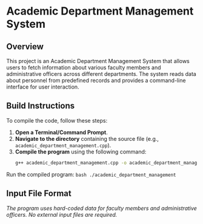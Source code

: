 # Academic Department Management System

## Overview
This project is an Academic Department Management System that allows users to fetch information about various faculty members and administrative officers across different departments. The system reads data about personnel from predefined records and provides a command-line interface for user interaction.

## Build Instructions

To compile the code, follow these steps:

1. **Open a Terminal/Command Prompt**.
2. **Navigate to the directory** containing the source file (e.g., `academic_department_management.cpp`).
3. **Compile the program** using the following command:
   ```bash
   g++ academic_department_management.cpp -o academic_department_management -std=c++11
   ```
Run the compiled program:
    ```bash
    ./academic_department_management
    ```
## Input File Format
*The program uses hard-coded data for faculty members and administrative officers. No external input files are required.*